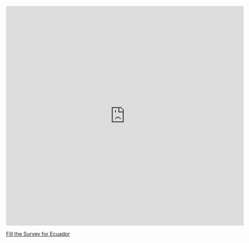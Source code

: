 


<iframe src="https://covid19.algolysis.com/grafana/d-solo/G_Aw4CrZk/coronasurveys?orgId=1&var-code=IT&var-country=Italy&from=1583350357211&to=1585942357211&panelId=10" width="650" height="600" frameborder="0"></iframe>

[Fill the Survey for Ecuador](https://tinyurl.com/coronasurveysitaly)



